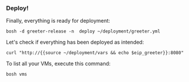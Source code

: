 ### Deploy!

Finally, everything is ready for deployment:

```exec
bosh -d greeter-release -n  deploy ~/deployment/greeter.yml
```

Let's check if everything has been deployed as intended:
```exec
curl "http://{{source ~/deployment/vars && echo $eip_greeter}}:8080"
```

To list all your VMs, execute this command:
```exec
bosh vms
```
